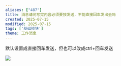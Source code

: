 ```yaml
---
aliases: ["487"]
title: 消息请问写完内容必须要按发送，不能直接回车发出去吗
created: 2025-07-15
modified: 2025-07-15
tags: ['基础模块']
theme: 工作消息
---
```


默认设置成直接回车发送，但也可以改成ctrl+回车发送

![](9fbc2af05a5f517bb564478c85e106d7.jpg)
